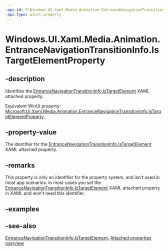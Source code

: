 ```yaml
---
-api-id: P:Windows.UI.Xaml.Media.Animation.EntranceNavigationTransitionInfo.IsTargetElementProperty
-api-type: winrt property
---
```


<!-- Property syntax
public Windows.UI.Xaml.DependencyProperty IsTargetElementProperty { get; }
-->

# Windows.UI.Xaml.Media.Animation.EntranceNavigationTransitionInfo.IsTargetElementProperty

## -description
Identifies the [EntranceNavigationTransitionInfo.IsTargetElement](entrancenavigationtransitioninfo_istargetelement.md) XAML attached property.

Equivalent WinUI property: [Microsoft.UI.Xaml.Media.Animation.EntranceNavigationTransitionInfo.IsTargetElementProperty](/windows/winui/api/microsoft.ui.xaml.media.animation.entrancenavigationtransitioninfo.istargetelementproperty).

## -property-value
The identifier for the [EntranceNavigationTransitionInfo.IsTargetElement](entrancenavigationtransitioninfo_istargetelement.md) XAML attached property.

## -remarks
This property is only an identifier for the property system, and isn't used in most app scenarios. In most cases you set the [EntranceNavigationTransitionInfo.IsTargetElement](entrancenavigationtransitioninfo_istargetelement.md) XAML attached property in XAML and won't need this identifier.

## -examples

## -see-also

[EntranceNavigationTransitionInfo.IsTargetElement](entrancenavigationtransitioninfo_istargetelement.md), [Attached properties overview](/windows/uwp/xaml-platform/attached-properties-overview)
